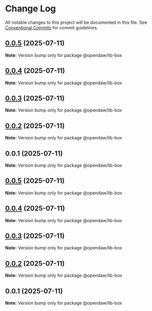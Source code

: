 # Change Log

All notable changes to this project will be documented in this file.
See [Conventional Commits](https://conventionalcommits.org) for commit guidelines.

## [0.0.5](https://github.com/andremichelle/openDAW/compare/@opendaw/lib-box@0.0.4...@opendaw/lib-box@0.0.5) (2025-07-11)

**Note:** Version bump only for package @opendaw/lib-box

## [0.0.4](https://github.com/andremichelle/openDAW/compare/@opendaw/lib-box@0.0.3...@opendaw/lib-box@0.0.4) (2025-07-11)

**Note:** Version bump only for package @opendaw/lib-box

## [0.0.3](https://github.com/andremichelle/openDAW/compare/@opendaw/lib-box@0.0.2...@opendaw/lib-box@0.0.3) (2025-07-11)

**Note:** Version bump only for package @opendaw/lib-box

## [0.0.2](https://github.com/andremichelle/openDAW/compare/@opendaw/lib-box@0.0.1...@opendaw/lib-box@0.0.2) (2025-07-11)

**Note:** Version bump only for package @opendaw/lib-box

## 0.0.1 (2025-07-11)

**Note:** Version bump only for package @opendaw/lib-box

## [0.0.5](https://github.com/andremichelle/opendaw-turbo/compare/@opendaw/lib-box@0.0.4...@opendaw/lib-box@0.0.5) (2025-07-11)

**Note:** Version bump only for package @opendaw/lib-box

## [0.0.4](https://github.com/andremichelle/opendaw-turbo/compare/@opendaw/lib-box@0.0.3...@opendaw/lib-box@0.0.4) (2025-07-11)

**Note:** Version bump only for package @opendaw/lib-box

## [0.0.3](https://github.com/andremichelle/opendaw-turbo/compare/@opendaw/lib-box@0.0.2...@opendaw/lib-box@0.0.3) (2025-07-11)

**Note:** Version bump only for package @opendaw/lib-box

## [0.0.2](https://github.com/andremichelle/opendaw-turbo/compare/@opendaw/lib-box@0.0.1...@opendaw/lib-box@0.0.2) (2025-07-11)

**Note:** Version bump only for package @opendaw/lib-box

## 0.0.1 (2025-07-11)

**Note:** Version bump only for package @opendaw/lib-box
